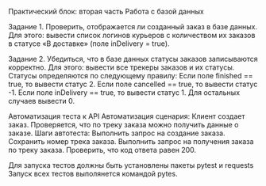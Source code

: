 Практический блок: вторая часть
Работа с базой данных

Задание 1. 
Проверить, отображается ли созданный заказ в базе данных. Для этого: вывести список логинов курьеров с количеством их заказов в статусе «В доставке» (поле inDelivery = true).

Задание 2. 
Убедиться, что в базе данных статусы заказов записываются корректно. Для этого: вывести все трекеры заказов и их статусы. 
Статусы определяются по следующему правилу:
Если поле finished == true, то вывести статус 2.
Если поле canсelled == true, то вывести статус -1.
Если поле inDelivery == true, то вывести статус 1. Для остальных случаев вывести 0.

Автоматизация теста к API
Автоматизация сценария: Клиент создает заказ. Проверяется, что по треку заказа можно получить данные о заказе.
Шаги автотеста: 
Выполнить запрос на создание заказа. 
Сохранить номер трека заказа. 
Выполнить запрос на получения заказа по треку заказа. 
Проверить, что код ответа равен 200.

Для запуска тестов должны быть установлены пакеты pytest и requests
Запуск всех тестов выполянется командой pytes.
